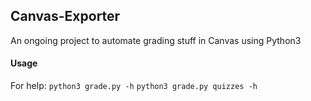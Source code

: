 ## Canvas-Exporter

An ongoing project to automate grading stuff in Canvas using Python3

#### Usage

For help: 
`python3 grade.py -h`
`python3 grade.py quizzes -h`